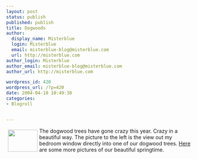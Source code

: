 ```yaml
---
layout: post
status: publish
published: publish
title: Dogwoods
author:
  display_name: Misterblue
  login: Misterblue
  email: misterblue-blog@misterblue.com
  url: http://misterblue.com
author_login: Misterblue
author_email: misterblue-blog@misterblue.com
author_url: http://misterblue.com

wordpress_id: 420
wordpress_url: /?p=420
date: 2004-04-18 10:49:38
categories:
- Blogroll


---
```

<a href="http://pics.misterblue.com/onepic/20040417-Flowers/w640/h480/IMG_4442.jpg"
      target="onepic">
    <img src="http://pics.misterblue.com/20040417-Flowers/80/60/IMG_4442.jpg"
            style="float: left; margin: 5px" height="60" width="80" alt=""/>
</a>
<p>
The dogwood trees have gone crazy this year.
Crazy in a beautiful way.
The picture to the left is the view out my bedroom window directly into
one of our dogwood trees.
<a href="http://pics.misterblue.com/20040417-Flowers/">Here</a>
are some more pictures of our beautiful springtime.
</p>
